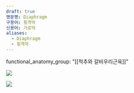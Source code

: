 ```yaml
---
draft: true
영문명: Diaphragm
구용어: 횡격막
신용어: 가로막
aliases:
  - Diaphragm
  - 횡격막
---
```

functional_anatomy_group: "[[척추와 갈비우리근육]]"

![](https://www.kenhub.com/thumbor/VvMe_OTvI2NxrlUg2dBebFyO5xA=/fit-in/680x680/filters:fill(FFFFFF,true):watermark(/images/watermark_only.png,0,0,0):watermark(/images/logo_url.png,-10,-10,0):format(jpeg)/images/anatomy_term/diaphragma/bW4d3jaVr3PYLDmhgxbeA_Diaphragma_01.png)

![](https://www.kenhub.com/thumbor/MXE0BE_pYlhdRq-701BwuavV1Sw=/fit-in/680x680/filters:fill(FFFFFF,true):watermark(/images/watermark_only.png,0,0,0):watermark(/images/logo_url.png,-10,-10,0):format(jpeg)/images/anatomy_term/diaphragm-19/qJYZvRqWoK1RURqUJGLg_Diaphragm.png)
